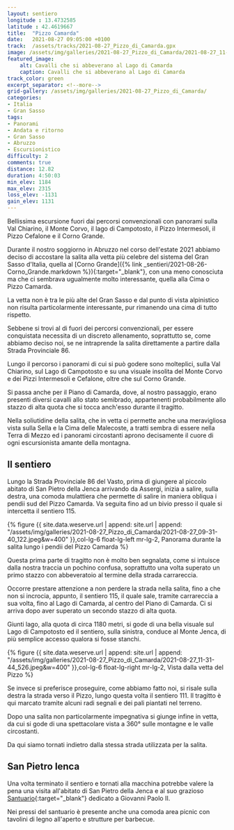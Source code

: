 ```yaml
---
layout: sentiero
longitude : 13.4732585
latitude : 42.4619667
title:  "Pizzo Camarda"
date:   2021-08-27 09:05:00 +0100
track:  /assets/tracks/2021-08-27_Pizzo_di_Camarda.gpx
image: /assets/img/galleries/2021-08-27_Pizzo_di_Camarda/2021-08-27_11-58-02_133.jpeg
featured_image:
    alt: Cavalli che si abbeverano al Lago di Camarda
    caption: Cavalli che si abbeverano al Lago di Camarda
track_color: green
excerpt_separator: <!--more-->
grid-gallery: /assets/img/galleries/2021-08-27_Pizzo_di_Camarda/
categories:
- Italia
- Gran Sasso
tags:
- Panorami
- Andata e ritorno
- Gran Sasso
- Abruzzo
- Escursionistico
difficulty: 2
comments: true
distance: 12.82 
duration: 4:50:03
min_elev: 1184
max_elev: 2315
loss_elev: -1131
gain_elev: 1131
---
```


Bellissima escursione fuori dai percorsi convenzionali con panorami sulla Val Chiarino, il Monte Corvo, il lago di Campotosto, il Pizzo Intermesoli, il Pizzo Cefalone e il Corno Grande.

<!--more-->

Durante il nostro soggiorno in Abruzzo nel corso dell'estate 2021 abbiamo deciso di accostare la salita alla vetta più celebre del sistema del Gran Sasso d'Italia, quella al [Corno Grande]({% link _sentieri/2021-08-26-Corno_Grande.markdown %}){:target="_blank"}, con una meno conosciuta ma che ci sembrava ugualmente molto interessante, quella alla Cima o Pizzo Camarda.

La vetta non è tra le più alte del Gran Sasso e dal punto di vista alpinistico non risulta particolarmente interessante, pur rimanendo una cima di tutto rispetto.

Sebbene si trovi al di fuori dei percorsi convenzionali, per essere conquistata necessita di un discreto allenamento, soprattutto se, come abbiamo deciso noi, se ne intraprende la salita direttamente a partire dalla Strada Provinciale 86.

Lungo il percorso i panorami di cui si può godere sono molteplici, sulla Val Chiarino, sul Lago di Campotosto e su una visuale insolita del Monte Corvo e dei Pizzi Intermesoli e Cefalone, oltre che sul Corno Grande.

Si passa anche per il Piano di Camarda, dove, al nostro passaggio, erano presenti diversi cavalli allo stato semibrado, appartenenti probabilmente allo stazzo di alta quota che si tocca anch'esso durante il tragitto.

Nella soliutidine della salita, che in vetta ci permette anche una meravigliosa vista sulla Sella e la Cima delle Malecoste, a tratti sembra di essere nella Terra di Mezzo ed i panorami circostanti aprono decisamente il cuore di ogni escursionista amante della montagna.

## Il sentiero

Lungo la Strada Provinciale 86 del Vasto, prima di giungere al piccolo abitato di San Pietro della Jenca arrivando da Assergi, inizia a salire, sulla destra, una comoda mulattiera che  permette di salire in maniera obliqua i pendii sud del Pizzo Camarda. Va seguita fino ad un bivio presso il quale si intercetta il sentiero 115. 

{% figure {{ site.data.weserve.url | append: site.url | append: "/assets/img/galleries/2021-08-27_Pizzo_di_Camarda/2021-08-27_09-31-40_122.jpeg&w=400" }},col-lg-6 float-lg-left mr-lg-2, Panorama durante la salita lungo i pendii del Pizzo Camarda %}

Questa prima parte di tragitto non è molto ben segnalata, come si intuisce dalla nostra traccia un pochino confusa, soprattutto una volta superato un primo stazzo con abbeveratoio al termine della strada carrareccia. 

Occorre prestare attenzione a non perdere la strada nella salita, fino a che non si incrocia, appunto, il sentiero 115, il quale sale, tramite carrareccia a sua volta, fino al Lago di Camarda, al centro del Piano di Camarda. Ci si arriva dopo aver superato un secondo stazzo di alta quota.

Giunti lago, alla quota di circa 1180 metri, si gode di una bella visuale sul Lago di Campotosto ed il sentiero, sulla sinistra, conduce al Monte Jenca, di più semplice accesso qualora si fosse stanchi.

{% figure {{ site.data.weserve.url | append: site.url | append: "/assets/img/galleries/2021-08-27_Pizzo_di_Camarda/2021-08-27_11-31-44_526.jpeg&w=400" }},col-lg-6 float-lg-right mr-lg-2, Vista dalla vetta del Pizzo %}

Se invece si preferisce proseguire, come abbiamo fatto noi, si risale sulla destra la strada verso il Pizzo, lungo questa volta il sentiero 111. Il tragitto è qui marcato tramite alcuni radi segnali e dei pali piantati nel terreno. 

Dopo una salita non particolarmente impegnativa si giunge infine in vetta, da cui si gode di una spettacolare vista a 360° sulle montagne e le valle circostanti. 

Da qui siamo tornati indietro dalla stessa strada utilizzata per la salita.

## San Pietro Ienca

Una volta terminato il sentiero e tornati alla macchina potrebbe valere la pena una visita all'abitato di San Pietro della Jenca e al suo grazioso [Santuario](http://www.sangiovannipaoloii.it/){:target="_blank"} dedicato a Giovanni Paolo II.

Nei pressi del santuario è presente anche una comoda area picnic con tavolini di legno all'aperto e strutture per barbecue.


